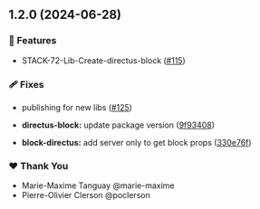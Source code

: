 ## 1.2.0 (2024-06-28)


### 🚀 Features

- STACK-72-Lib-Create-directus-block ([#115](https://github.com/OKAMca/stack/pull/115))


### 🩹 Fixes

- publishing for new libs ([#125](https://github.com/OKAMca/stack/pull/125))

- **directus-block:** update package version ([9f93408](https://github.com/OKAMca/stack/commit/9f93408))

- **block-directus:** add server only to get block props ([330e76f](https://github.com/OKAMca/stack/commit/330e76f))


### ❤️  Thank You

- Marie-Maxime Tanguay @marie-maxime
- Pierre-Olivier Clerson @poclerson